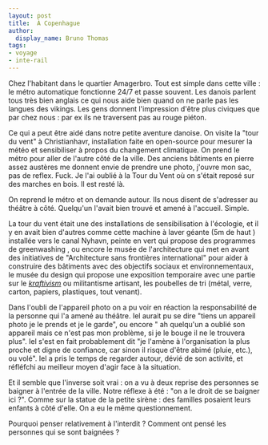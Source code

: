 ```yaml
---
layout: post
title:  À Copenhague
author:
  display_name: Bruno Thomas
tags:
- voyage
- inte-rail
---
```

Chez l'habitant dans le quartier Amagerbro.  Tout est simple dans cette ville : le métro automatique fonctionne 24/7 et passe souvent. Les danois parlent tous très bien anglais ce qui nous aide bien quand on ne parle pas les langues des vikings. Les gens donnent l'impression d'être plus civiques que par chez nous : par ex ils ne traversent pas au rouge piéton.

Ce qui a peut être aidé dans notre petite aventure danoise. On visite la "tour du vent" à Christianhavr, installation faite en open-source pour mesurer la météo et sensibiliser à propos du changement climatique. On prend le métro pour aller de l'autre côté de la ville. Des anciens bâtiments en pierre assez austères me donnent envie de prendre une photo, j'ouvre mon sac, pas de reflex. Fuck. Je l'ai oublié à la Tour du Vent où on s'était reposé sur des marches en bois. Il est resté là.

On reprend le métro et on demande autour. Ils nous disent de s'adresser au théâtre à côté. Quelqu'un l'avait bien trouvé et amené à l'accueil. Simple.

La tour du vent était une des installations de sensibilisation à l'écologie, et il y en avait bien d'autres comme cette  machine à laver géante (5m de haut ) installée vers le canal Nyhavn, peinte en vert qui propose des programmes de greenwashing , ou encore le musée de l'architecture qui met en avant des initiatives de "Architecture sans frontières international" pour aider à construire des bâtiments avec des objectifs sociaux et environnementaux, le musée du design qui propose une exposition temporaire avec une partie sur le [_kraftivism_](https://craftivist-collective.com/blog/2018/10/presenting-our-a-craftivists-manifesto/ ) ou militantisme artisant, les  poubelles de tri (métal, verre, carton, papiers, plastiques, tout  venant).

Dans l'oubli de l'appareil photo on a pu voir en réaction la responsabilité de la personne qui l'a amené au théâtre. Iel aurait pu se dire "tiens un appareil photo je le prends et je le  garde", ou encore " ah quelqu'un a oublié son appareil mais ce n'est pas mon problème, si je le bouge il ne le trouvera plus". Iel s'est en fait probablement dit "je l'amène à l'organisation la plus proche et digne de confiance, car sinon il risque d'être abimé (pluie, etc.), ou volé". Iel a pris le temps de regarder autour, dévié de son activité, et réfléfchi au meilleur moyen d'agir face à  la situation.

Et il semble que l'inverse soit vrai : on a vu à deux reprise des personnes se baigner à l'entrée de la  ville.  Notre réflexe à été : "on a le droit de se baigner ici ?". Comme sur la statue de la petite sirène : des familles posaient leurs enfants à côté d'elle. On a eu le même questionnement.

Pourquoi penser relativement à l'interdit ? Comment ont pensé les personnes qui se sont baignées ?
